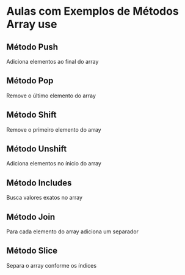 # Aulas com Exemplos de Métodos Array use

## Método Push

Adiciona elementos ao final do array

## Método Pop

Remove o último elemento do array

## Método Shift

Remove o primeiro elemento do array

## Método Unshift

Adiciona elementos no ínicio do array

## Método Includes 

Busca valores exatos no array

## Método Join

Para cada elemento do array adiciona um separador

## Método Slice

Separa o array conforme os índices